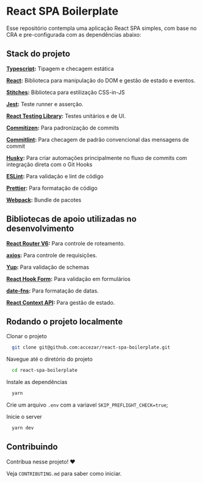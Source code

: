 
# React SPA Boilerplate

Esse repositório contempla uma aplicação React SPA simples, com base no CRA e pre-configurada com as dependências abaixo:

## Stack do projeto

**[Typescript](https://stitches.dev):** Tipagem e checagem estática

**[React](https://pt-br.reactjs.org):** Biblioteca para manipulação do DOM e gestão de estado e eventos.

**[Stitches](https://stitches.dev):** Biblioteca para estilização CSS-in-JS

**[Jest](https://jestjs.io/pt-BR/):** Teste runner e asserção.

**[React Testing Library](https://testing-library.com/docs/react-testing-library/intro/):** Testes unitários e de UI.

**[Commitizen](https://github.com/commitizen/cz-cli):** Para padronização de commits

**[Commitlint](https://github.com/conventional-changelog/commitlint):** Para checagem de padrão convencional das mensagens de commit

**[Husky](https://www.husky.io):** Para criar automações principalmente no fluxo de commits com integração direta com o Git Hooks

**[ESLint](https://eslint.org):** Para validação e lint de código

**[Prettier](https://prettier.io):** Para formatação de código

**[Webpack](https://webpack.js.org/):** Bundle de pacotes

## Bibliotecas de apoio utilizadas no desenvolvimento

**[React Router V6](https://reactrouter.com/docs/en/v6/getting-started/overview):** Para controle de roteamento.

**[axios](https://axios-http.com/ptbr/docs/intro):** Para controle de requisições.

**[Yup](https://github.com/jquense/yup):** Para validação de schemas

**[React Hook Form](https://react-hook-form.com/):** Para validação em formulários

**[date-fns](https://date-fns.org/):** Para formatação de datas.

**[React Context API](https://pt-br.reactjs.org/docs/context.html):** Para gestão de estado.

## Rodando o projeto localmente

Clonar o projeto

```bash
  git clone git@github.com:accezar/react-spa-boilerplate.git
```
Navegue até o diretório do projeto

```bash
  cd react-spa-boilerplate
```

Instale as dependências

```bash
  yarn
```

Crie um arquivo `.env` com a variavel `SKIP_PREFLIGHT_CHECK=true`;

Inicie o server

```bash
  yarn dev
```

## Contribuindo

Contribua nesse projeto! ❤️

Veja `CONTRIBUTING.md` para saber como iniciar.